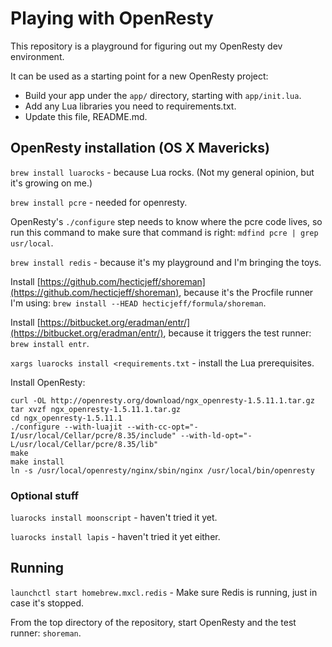 # Playing with OpenResty

This repository is a playground for figuring out my OpenResty dev environment.

It can be used as a starting point for a new OpenResty project:

* Build your app under the `app/` directory, starting with `app/init.lua`.
* Add any Lua libraries you need to requirements.txt.
* Update this file, README.md.

## OpenResty installation (OS X Mavericks)

`brew install luarocks` - because Lua rocks. (Not my general opinion, but it's growing on me.)

`brew install pcre` - needed for openresty.

OpenResty's `./configure` step needs to know where the pcre code lives, so run this command to make sure that command is right: `mdfind pcre | grep usr/local`.

`brew install redis` - because it's my playground and I'm bringing the toys.

Install [https://github.com/hecticjeff/shoreman](https://github.com/hecticjeff/shoreman), because it's the Procfile runner I'm using: `brew install --HEAD hecticjeff/formula/shoreman`.

Install [https://bitbucket.org/eradman/entr/](https://bitbucket.org/eradman/entr/), because it triggers the test runner: `brew install entr`.

`xargs luarocks install <requirements.txt` - install the Lua prerequisites.

Install OpenResty:

```
curl -OL http://openresty.org/download/ngx_openresty-1.5.11.1.tar.gz
tar xvzf ngx_openresty-1.5.11.1.tar.gz
cd ngx_openresty-1.5.11.1
./configure --with-luajit --with-cc-opt="-I/usr/local/Cellar/pcre/8.35/include" --with-ld-opt="-L/usr/local/Cellar/pcre/8.35/lib"
make
make install
ln -s /usr/local/openresty/nginx/sbin/nginx /usr/local/bin/openresty
```

### Optional stuff

`luarocks install moonscript` - haven't tried it yet.

`luarocks install lapis` - haven't tried it yet either.

## Running

`launchctl start homebrew.mxcl.redis` - Make sure Redis is running, just in case it's stopped.

From the top directory of the repository, start OpenResty and the test runner: `shoreman`.
